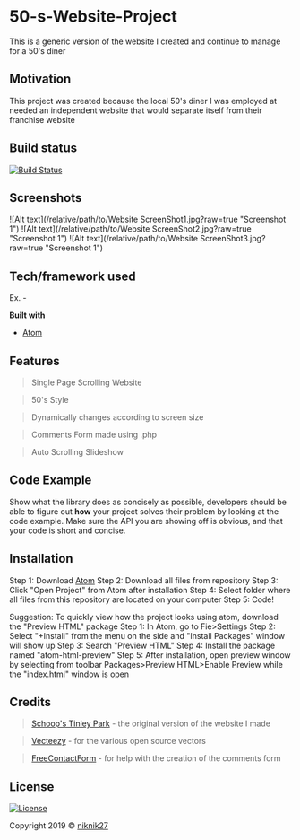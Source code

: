 # 50-s-Website-Project
This is a generic version of the website I created and continue to manage for a 50's diner

## Motivation
This project was created because the local 50's diner I was employed at needed an independent website that would separate itself from their franchise website

## Build status
[![Build Status](http://img.shields.io/travis/badges/badgerbadgerbadger.svg?style=flat-square)](https://travis-ci.org/badges/badgerbadgerbadger)

## Screenshots
![Alt text](/relative/path/to/Website ScreenShot1.jpg?raw=true "Screenshot 1")
![Alt text](/relative/path/to/Website ScreenShot2.jpg?raw=true "Screenshot 1")
![Alt text](/relative/path/to/Website ScreenShot3.jpg?raw=true "Screenshot 1")


## Tech/framework used
Ex. -

<b>Built with</b>
- [Atom](https://atom.io/)

## Features
  > Single Page Scrolling Website
  
  > 50's Style
  
  > Dynamically changes according to screen size
  
  > Comments Form made using .php
  
  > Auto Scrolling Slideshow

## Code Example
Show what the library does as concisely as possible, developers should be able to figure out **how** your project solves their problem by looking at the code example. Make sure the API you are showing off is obvious, and that your code is short and concise.

## Installation
Step 1: Download [Atom](https://atom.io/) 
Step 2: Download all files from repository
Step 3: Click "Open Project" from Atom after installation
Step 4: Select folder where all files from this repository are located on your computer
Step 5: Code!

Suggestion: To quickly view how the project looks using atom, download the "Preview HTML" package 
  Step 1: In Atom, go to Fie>Settings
  Step 2: Select "+Install" from the menu on the side and "Install Packages" window will show up
  Step 3: Search "Preview HTML"
  Step 4: Install the package named "atom-html-preview"
  Step 5: After installation, open preview window by selecting from toolbar Packages>Preview HTML>Enable Preview while the "index.html" window is open
  
## Credits
  > [Schoop's Tinley Park](http://schoopstinleypark.com/) - the original version of the website I made
  
  > [Vecteezy](https://www.vecteezy.com/) -  for the various open source vectors
  
  > [FreeContactForm](freecontactform.com) - for help with the creation of the comments form

## License
[![License](https://img.shields.io/badge/License-Apache%202.0-blue.svg)](https://opensource.org/licenses/Apache-2.0)

Copyright 2019 © [niknik27](https://github.com/niknik27)
